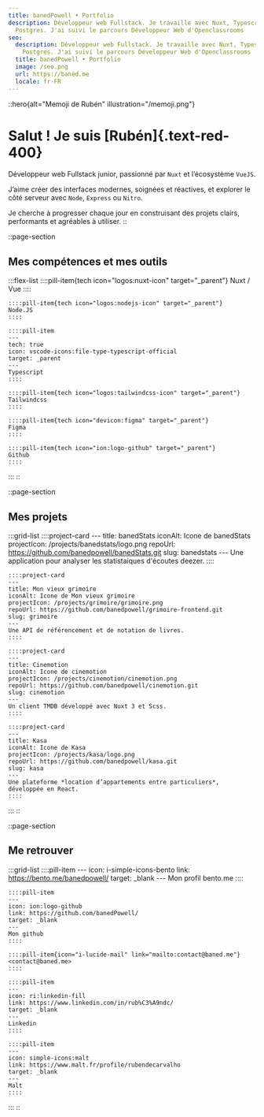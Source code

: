```yaml
---
title: banedPowell • Portfolio
description: Développeur web Fullstack. Je travaille avec Nuxt, Typescript et
  Postgres. J'ai suivi le parcours Développeur Web d'Openclassrooms
seo:
  description: Développeur web Fullstack. Je travaille avec Nuxt, Typescript et
    Postgres. J'ai suivi le parcours Développeur Web d'Openclassrooms
  title: banedPowell • Portfolio
  image: /seo.png
  url: https://baned.me
  locale: fr-FR
---
```


::hero{alt="Memoji de Rubén" illustration="/memoji.png"}
# Salut ! Je suis [Rubén]{.text-red-400}

Développeur web Fullstack junior, passionné par `Nuxt` et l’écosystème `VueJS`.

J’aime créer des interfaces modernes, soignées et réactives, et explorer le côté serveur avec `Node`, `Express` ou `Nitro`.

Je cherche à progresser chaque jour en construisant des projets clairs, performants et agréables à utiliser.
::

::page-section
## Mes compétences et mes outils

  :::flex-list
    ::::pill-item{tech icon="logos:nuxt-icon" target="_parent"}
    Nuxt / Vue
    ::::
  
    ::::pill-item{tech icon="logos:nodejs-icon" target="_parent"}
    Node.JS
    ::::
  
    ::::pill-item
    ---
    tech: true
    icon: vscode-icons:file-type-typescript-official
    target: _parent
    ---
    Typescript
    ::::
  
    ::::pill-item{tech icon="logos:tailwindcss-icon" target="_parent"}
    Tailwindcss
    ::::
  
    ::::pill-item{tech icon="devicon:figma" target="_parent"}
    Figma
    ::::
  
    ::::pill-item{tech icon="ion:logo-github" target="_parent"}
    Github
    ::::
  :::
::

::page-section
## Mes projets

  :::grid-list
    ::::project-card
    ---
    title: banedStats
    iconAlt: Icone de banedStats
    projectIcon: /projects/banedstats/logo.png
    repoUrl: https://github.com/banedpowell/banedStats.git
    slug: banedstats
    ---
    Une application pour analyser les statistaiques d'écoutes deezer.
    ::::
  
    ::::project-card
    ---
    title: Mon vieux grimoire
    iconAlt: Icone de Mon vieux grimoire
    projectIcon: /projects/grimoire/grimoire.png
    repoUrl: https://github.com/banedpowell/grimoire-frontend.git
    slug: grimoire
    ---
    Une API de référencement et de notation de livres.
    ::::
  
    ::::project-card
    ---
    title: Cinemotion
    iconAlt: Icone de cinemotion
    projectIcon: /projects/cinemotion/cinemotion.png
    repoUrl: https://github.com/banedpowell/cinemotion.git
    slug: cinemotion
    ---
    Un client TMDB développé avec Nuxt 3 et Scss.
    ::::
  
    ::::project-card
    ---
    title: Kasa
    iconAlt: Icone de Kasa
    projectIcon: /projects/kasa/logo.png
    repoUrl: https://github.com/banedpowell/kasa.git
    slug: kasa
    ---
    Une plateforme *location d’appartements entre particuliers*, développée en React.
    ::::
  :::
::

::page-section
## Me retrouver

  :::grid-list
    ::::pill-item
    ---
    icon: i-simple-icons-bento
    link: https://bento.me/banedpowell/
    target: _blank
    ---
    Mon profil bento.me
    ::::
  
    ::::pill-item
    ---
    icon: ion:logo-github
    link: https://github.com/banedPowell/
    target: _blank
    ---
    Mon github
    ::::
  
    ::::pill-item{icon="i-lucide-mail" link="mailto:contact@baned.me"}
    <contact@baned.me>
    ::::
  
    ::::pill-item
    ---
    icon: ri:linkedin-fill
    link: https://www.linkedin.com/in/rub%C3%A9ndc/
    target: _blank
    ---
    Linkedin
    ::::
  
    ::::pill-item
    ---
    icon: simple-icons:malt
    link: https://www.malt.fr/profile/rubendecarvalho
    target: _blank
    ---
    Malt
    ::::
  :::
::
